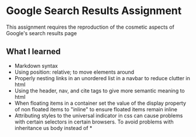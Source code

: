 Google Search Results Assignment
================================

This assignment requires the reproduction of the cosmetic aspects of Google's search results page

What I learned
--------------
- Markdown syntax
- Using position: relative; to move elements around
- Properly nesting links in an unordered list in a navbar to reduce clutter in html
- Using the header, nav, and cite tags to give more semantic meaning to html
- When floating items in a container set the value of the display property of non floated items to "inline" to ensure floated items remain inline
- Attributing styles to the universal indicator in css can cause problems with certain selectors in certain browsers. To avoid problems with inheritance us body instead of *
